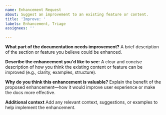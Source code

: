 ```yaml
---
name: Enhancement Request
about: Suggest an improvement to an existing feature or content.
title: 'Improve: '
labels: Enhancement, Triage
assignees: ''

---
```


**What part of the documentation needs improvement?**
A brief description of the section or feature you believe could be enhanced.

**Describe the enhancement you'd like to see:**
A clear and concise description of how you think the existing content or feature can be improved (e.g., clarity, examples, structure).

**Why do you think this enhancement is valuable?**
Explain the benefit of the proposed enhancement—how it would improve user experience or make the docs more effective.

**Additional context**
Add any relevant context, suggestions, or examples to help implement the enhancement.
